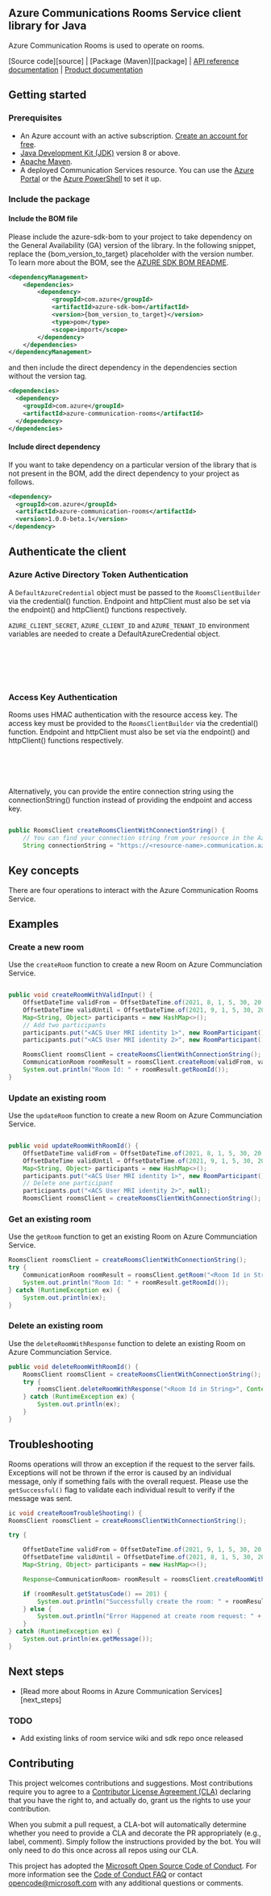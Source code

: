 ## Azure Communications Rooms Service client library for Java

Azure Communication Rooms is used to operate on rooms.

[Source code][source] | [Package (Maven)][package] | [API reference documentation][api_documentation]
| [Product documentation][product_docs]

## Getting started

### Prerequisites

- An Azure account with an active subscription. [Create an account for free](https://azure.microsoft.com/free/?WT.mc_id=A261C142F).
- [Java Development Kit (JDK)](https://docs.microsoft.com/java/azure/jdk/?view=azure-java-stable) version 8 or above.
- [Apache Maven](https://maven.apache.org/download.cgi).
- A deployed Communication Services resource. You can use the [Azure Portal](https://docs.microsoft.com/azure/communication-services/quickstarts/create-communication-resource?tabs=windows&pivots=platform-azp) or the [Azure PowerShell](https://docs.microsoft.com/powershell/module/az.communication/new-azcommunicationservice) to set it up.

### Include the package
#### Include the BOM file

Please include the azure-sdk-bom to your project to take dependency on the General Availability (GA) version of the library. In the following snippet, replace the {bom_version_to_target} placeholder with the version number.
To learn more about the BOM, see the [AZURE SDK BOM README](https://github.com/Azure/azure-sdk-for-java/blob/main/sdk/boms/azure-sdk-bom/README.md).

```xml
<dependencyManagement>
    <dependencies>
        <dependency>
            <groupId>com.azure</groupId>
            <artifactId>azure-sdk-bom</artifactId>
            <version>{bom_version_to_target}</version>
            <type>pom</type>
            <scope>import</scope>
        </dependency>
    </dependencies>
</dependencyManagement>
```
and then include the direct dependency in the dependencies section without the version tag.

```xml
<dependencies>
  <dependency>
    <groupId>com.azure</groupId>
    <artifactId>azure-communication-rooms</artifactId>
  </dependency>
</dependencies>
```

#### Include direct dependency
If you want to take dependency on a particular version of the library that is not present in the BOM,
add the direct dependency to your project as follows.

[//]: # ({x-version-update-start;com.azure:azure-communication-rooms;current})
```xml
<dependency>
  <groupId>com.azure</groupId>
  <artifactId>azure-communication-rooms</artifactId>
  <version>1.0.0-beta.1</version>
</dependency>
```

## Authenticate the client

### Azure Active Directory Token Authentication
A `DefaultAzureCredential` object must be passed to the `RoomsClientBuilder` via the credential() function. Endpoint and httpClient must also be set via the endpoint() and httpClient() functions respectively.

`AZURE_CLIENT_SECRET`, `AZURE_CLIENT_ID` and `AZURE_TENANT_ID` environment variables
are needed to create a DefaultAzureCredential object.

<!-- embedme src/samples/java/com/azure/communication/rooms/ReadmeSamples.java#L20-L26 -->
```java







```

### Access Key Authentication
Rooms uses HMAC authentication with the resource access key.
The access key must be provided to the `RoomsClientBuilder` via the credential() function. Endpoint and httpClient must also be set via the endpoint() and httpClient() functions respectively.

<!-- embedme src/samples/java/com/azure/communication/rooms/ReadmeSamples.java#L53-L58 -->
```java






```

Alternatively, you can provide the entire connection string using the connectionString() function instead of providing the endpoint and access key.
<!-- embedme src/samples/java/com/azure/communication/rooms/ReadmeSamples.java#L44-L47 -->
```java

public RoomsClient createRoomsClientWithConnectionString() {
    // You can find your connection string from your resource in the Azure Portal
    String connectionString = "https://<resource-name>.communication.azure.com/;<access-key>";
```

## Key concepts

There are four operations to interact with the Azure Communication Rooms Service.

## Examples

### Create a new room
Use the `createRoom`  function to create a new Room on Azure Communciation Service.

<!-- embedme src/samples/java/com/azure/communication/rooms/ReadmeSamples.java#L74-L86 -->
```java

public void createRoomWithValidInput() {
    OffsetDateTime validFrom = OffsetDateTime.of(2021, 8, 1, 5, 30, 20, 10, ZoneOffset.UTC);
    OffsetDateTime validUntil = OffsetDateTime.of(2021, 9, 1, 5, 30, 20, 10, ZoneOffset.UTC);
    Map<String, Object> participants = new HashMap<>();
    // Add two participants
    participants.put("<ACS User MRI identity 1>", new RoomParticipant());
    participants.put("<ACS User MRI identity 2>", new RoomParticipant());

    RoomsClient roomsClient = createRoomsClientWithConnectionString();
    CommunicationRoom roomResult = roomsClient.createRoom(validFrom, validUntil, participants);
    System.out.println("Room Id: " + roomResult.getRoomId());
}
```
### Update an existing room
Use the `updateRoom`  function to create a new Room on Azure Communciation Service.

<!-- embedme src/samples/java/com/azure/communication/rooms/ReadmeSamples.java#L87-L95 -->
```java

public void updateRoomWithRoomId() {
    OffsetDateTime validFrom = OffsetDateTime.of(2021, 8, 1, 5, 30, 20, 10, ZoneOffset.UTC);
    OffsetDateTime validUntil = OffsetDateTime.of(2021, 9, 1, 5, 30, 20, 10, ZoneOffset.UTC);
    Map<String, Object> participants = new HashMap<>();
    participants.put("<ACS User MRI identity 1>", new RoomParticipant());
    // Delete one participant
    participants.put("<ACS User MRI identity 2>", null);
    RoomsClient roomsClient = createRoomsClientWithConnectionString();
```

### Get an existing room
Use the `getRoom`  function to get an existing Room on Azure Communciation Service.


<!-- embedme src/samples/java/com/azure/communication/rooms/ReadmeSamples.java#L108-L114 -->
```java
RoomsClient roomsClient = createRoomsClientWithConnectionString();
try {
    CommunicationRoom roomResult = roomsClient.getRoom("<Room Id in String>");
    System.out.println("Room Id: " + roomResult.getRoomId());
} catch (RuntimeException ex) {
    System.out.println(ex);
}
```

### Delete an existing room
Use the `deleteRoomWithResponse`  function to delete an existing Room on Azure Communciation Service.


<!-- embedme src/samples/java/com/azure/communication/rooms/ReadmeSamples.java#L118-L125 -->
```java
public void deleteRoomWithRoomId() {
    RoomsClient roomsClient = createRoomsClientWithConnectionString();
    try {
        roomsClient.deleteRoomWithResponse("<Room Id in String>", Context.NONE);
    } catch (RuntimeException ex) {
        System.out.println(ex);
    }
}
```

## Troubleshooting

Rooms operations will throw an exception if the request to the server fails.
Exceptions will not be thrown if the error is caused by an individual message, only if something fails with the overall request.
Please use the `getSuccessful()` flag to validate each individual result to verify if the message was sent.
<!-- embedme src/samples/java/com/azure/communication/rooms/ReadmeSamples.java#L127-L145 -->
```java
ic void createRoomTroubleShooting() {
RoomsClient roomsClient = createRoomsClientWithConnectionString();

try {

    OffsetDateTime validFrom = OffsetDateTime.of(2021, 9, 1, 5, 30, 20, 10, ZoneOffset.UTC);
    OffsetDateTime validUntil = OffsetDateTime.of(2021, 8, 1, 5, 30, 20, 10, ZoneOffset.UTC);
    Map<String, Object> participants = new HashMap<>();

    Response<CommunicationRoom> roomResult = roomsClient.createRoomWithResponse(validFrom, validUntil, participants, null);

    if (roomResult.getStatusCode() == 201) {
        System.out.println("Successfully create the room: " + roomResult.getValue().getRoomId());
    } else {
        System.out.println("Error Happened at create room request: " + roomResult.getStatusCode());
    }
} catch (RuntimeException ex) {
    System.out.println(ex.getMessage());
}
```

## Next steps

- [Read more about Rooms in Azure Communication Services][next_steps]

### TODO

- Add existing links of room service wiki and sdk repo once released

<!-- LINKS -->
[cla]: https://cla.microsoft.com
[coc]: https://opensource.microsoft.com/codeofconduct/
[coc_faq]: https://opensource.microsoft.com/codeofconduct/faq/
[coc_contact]: mailto:opencode@microsoft.com
[product_docs]: https://docs.microsoft.com/azure/communication-services/
[api_documentation]: https://aka.ms/java-docs


## Contributing

This project welcomes contributions and suggestions. Most contributions require you to agree to a [Contributor License Agreement (CLA)][cla] declaring that you have the right to, and actually do, grant us the rights to use your contribution.

When you submit a pull request, a CLA-bot will automatically determine whether you need to provide a CLA and decorate the PR appropriately (e.g., label, comment). Simply follow the instructions provided by the bot. You will only need to do this once across all repos using our CLA.

This project has adopted the [Microsoft Open Source Code of Conduct][coc]. For more information see the [Code of Conduct FAQ][coc_faq] or contact [opencode@microsoft.com][coc_contact] with any additional questions or comments.

